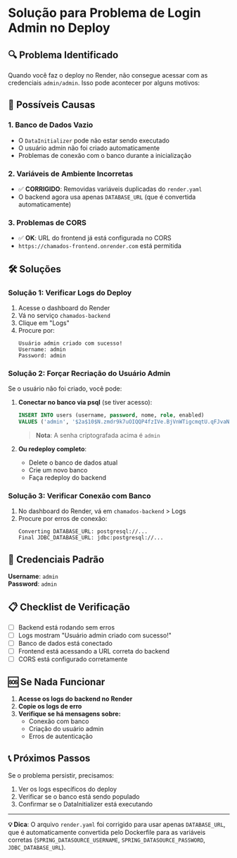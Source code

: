 # Solução para Problema de Login Admin no Deploy

## 🔍 Problema Identificado

Quando você faz o deploy no Render, não consegue acessar com as credenciais `admin/admin`. Isso pode acontecer por alguns motivos:

## 🚨 Possíveis Causas

### 1. **Banco de Dados Vazio**
- O `DataInitializer` pode não estar sendo executado
- O usuário admin não foi criado automaticamente
- Problemas de conexão com o banco durante a inicialização

### 2. **Variáveis de Ambiente Incorretas**
- ✅ **CORRIGIDO**: Removidas variáveis duplicadas do `render.yaml`
- O backend agora usa apenas `DATABASE_URL` (que é convertida automaticamente)

### 3. **Problemas de CORS**
- ✅ **OK**: URL do frontend já está configurada no CORS
- `https://chamados-frontend.onrender.com` está permitida

## 🛠️ Soluções

### Solução 1: Verificar Logs do Deploy
1. Acesse o dashboard do Render
2. Vá no serviço `chamados-backend`
3. Clique em "Logs"
4. Procure por:
   ```
   Usuário admin criado com sucesso!
   Username: admin
   Password: admin
   ```

### Solução 2: Forçar Recriação do Usuário Admin
Se o usuário não foi criado, você pode:

1. **Conectar no banco via psql** (se tiver acesso):
   ```sql
   INSERT INTO users (username, password, nome, role, enabled) 
   VALUES ('admin', '$2a$10$N.zmdr9k7uOIQQP4fzIVe.BjVnWTigcmqtU.qFJvaNr6aM2jrm.Ka', 'Administrador', 'ADMIN', true);
   ```
   > **Nota**: A senha criptografada acima é `admin`

2. **Ou redeploy completo**:
   - Delete o banco de dados atual
   - Crie um novo banco
   - Faça redeploy do backend

### Solução 3: Verificar Conexão com Banco
1. No dashboard do Render, vá em `chamados-backend` > Logs
2. Procure por erros de conexão:
   ```
   Converting DATABASE_URL: postgresql://...
   Final JDBC_DATABASE_URL: jdbc:postgresql://...
   ```

## 🔧 Credenciais Padrão

**Username**: `admin`  
**Password**: `admin`

## 📋 Checklist de Verificação

- [ ] Backend está rodando sem erros
- [ ] Logs mostram "Usuário admin criado com sucesso!"
- [ ] Banco de dados está conectado
- [ ] Frontend está acessando a URL correta do backend
- [ ] CORS está configurado corretamente

## 🆘 Se Nada Funcionar

1. **Acesse os logs do backend no Render**
2. **Copie os logs de erro**
3. **Verifique se há mensagens sobre:**
   - Conexão com banco
   - Criação do usuário admin
   - Erros de autenticação

## 📞 Próximos Passos

Se o problema persistir, precisamos:
1. Ver os logs específicos do deploy
2. Verificar se o banco está sendo populado
3. Confirmar se o DataInitializer está executando

---

**💡 Dica**: O arquivo `render.yaml` foi corrigido para usar apenas `DATABASE_URL`, que é automaticamente convertida pelo Dockerfile para as variáveis corretas (`SPRING_DATASOURCE_USERNAME`, `SPRING_DATASOURCE_PASSWORD`, `JDBC_DATABASE_URL`).